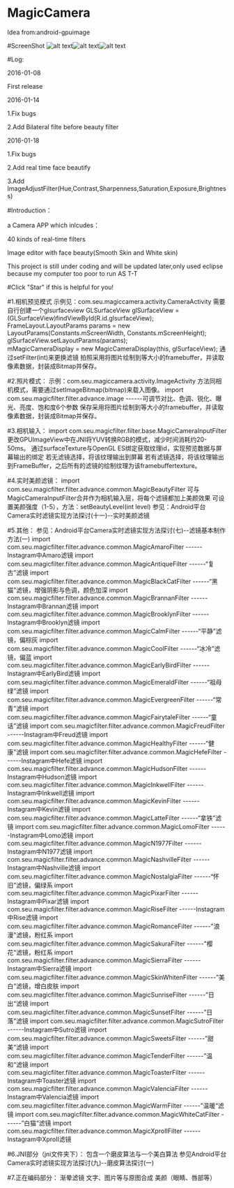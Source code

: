 # MagicCamera

Idea from:android-gpuimage

#ScreenShot
![alt text](https://github.com/wuhaoyu1990/MagicCamera/blob/master/Screenshot_1.JPG)![alt text](https://github.com/wuhaoyu1990/MagicCamera/blob/master/Screenshot_2.JPG)![alt text](https://github.com/wuhaoyu1990/MagicCamera/blob/master/Screenshot_3.JPG)



#Log:

2016-01-08

First release

2016-01-14

1.Fix bugs

2.Add Bilateral filte before beauty filter

2016-01-18

1.Fix bugs

2.Add real time face beautify 

3.Add ImageAdjustFilter(Hue,Contrast,Sharpenness,Saturation,Exposure,Brightness)

#Introduction：

a Camera APP which inlcudes：

40 kinds of real-time filters 

Image editor with face beauty(Smooth Skin and White skin)

This project is still under coding and will be updated later,only used eclipse because my computer too poor to run AS T-T

#Click "Star" if this is helpful for you!

#1.相机预览模式
示例见：com.seu.magiccamera.activity.CameraActivity
需要自行创建一个glsurfaceview
GLSurfaceView glSurfaceView = (GLSurfaceView)findViewById(R.id.glsurfaceView);
FrameLayout.LayoutParams params = new LayoutParams(Constants.mScreenWidth, Constants.mScreenHeight);
glSurfaceView.setLayoutParams(params);	
mMagicCameraDisplay = new MagicCameraDisplay(this, glSurfaceView);
通过setFilter(int)来更换滤镜
拍照采用将图片绘制到等大小的framebuffer，并读取像素数据，封装成Bitmap并保存。

#2.照片模式：
示例：com.seu.magiccamera.activity.ImageActivity
方法同相机模式，需要通过setImageBitmap(bitmap)来载入图像。
import com.seu.magicfilter.filter.advance.image
------可调节对比、色调、锐化、曝光、亮度、饱和度6个参数
保存采用将图片绘制到等大小的framebuffer，并读取像素数据，封装成Bitmap并保存。


#3.相机输入：
import com.seu.magicfilter.filter.base.MagicCameraInputFilter
更改GPUImageView中在JNI将YUV转换RGB的模式，减少时间消耗约20-50ms。
通过surfaceTexture与OpenGL ES绑定获取纹理id，实现预览数据与屏幕输出的绑定
若无滤镜选择，将该纹理输出到屏幕
若有滤镜选择，将该纹理输出到FrameBuffer，之后所有的滤镜的绘制纹理为该framebuffertexture。

#4.实时美颜滤镜：
import com.seu.magicfilter.filter.advance.common.MagicBeautyFilter
可与MagicCameraInputFilter合并作为相机输入层，将每个滤镜都加上美颜效果
可设置美颜强度（1-5），方法：setBeautyLevel(int level)
参见：Android平台Camera实时滤镜实现方法探讨(十一)--实时美颜滤镜

#5.其他：
参见：Android平台Camera实时滤镜实现方法探讨(七)--滤镜基本制作方法(一)
import com.seu.magicfilter.filter.advance.common.MagicAmaroFilter
------Instagram中Amaro滤镜
import com.seu.magicfilter.filter.advance.common.MagicAntiqueFilter
------“复古”滤镜
import com.seu.magicfilter.filter.advance.common.MagicBlackCatFilter
------“黑猫”滤镜，增强阴影与色调，颜色加深
import com.seu.magicfilter.filter.advance.common.MagicBrannanFilter
------Instagram中Brannan滤镜
import com.seu.magicfilter.filter.advance.common.MagicBrooklynFilter
------Instagram中Brooklyn滤镜
import com.seu.magicfilter.filter.advance.common.MagicCalmFilter
------“平静”滤镜，偏棕灰
import com.seu.magicfilter.filter.advance.common.MagicCoolFilter
------“冰冷”滤镜，偏蓝
import com.seu.magicfilter.filter.advance.common.MagicEarlyBirdFilter
------Instagram中EarlyBird滤镜
import com.seu.magicfilter.filter.advance.common.MagicEmeraldFilter
------“祖母绿”滤镜
import com.seu.magicfilter.filter.advance.common.MagicEvergreenFilter
------“常青”滤镜
import com.seu.magicfilter.filter.advance.common.MagicFairytaleFilter
------“童话”滤镜
import com.seu.magicfilter.filter.advance.common.MagicFreudFilter
------Instagram中Freud滤镜
import com.seu.magicfilter.filter.advance.common.MagicHealthyFilter
------“健康”滤镜
import com.seu.magicfilter.filter.advance.common.MagicHefeFilter
------Instagram中Hefe滤镜
import com.seu.magicfilter.filter.advance.common.MagicHudsonFilter
------Instagram中Hudson滤镜
import com.seu.magicfilter.filter.advance.common.MagicInkwellFilter
------Instagram中Inkwell滤镜
import com.seu.magicfilter.filter.advance.common.MagicKevinFilter
------Instagram中Kevin滤镜
import com.seu.magicfilter.filter.advance.common.MagicLatteFilter
------“拿铁”滤镜
import com.seu.magicfilter.filter.advance.common.MagicLomoFilter
------Instagram中Lomo滤镜
import com.seu.magicfilter.filter.advance.common.MagicN1977Filter
------Instagram中N1977滤镜
import com.seu.magicfilter.filter.advance.common.MagicNashvilleFilter
------Instagram中Nashville滤镜
import com.seu.magicfilter.filter.advance.common.MagicNostalgiaFilter
------“怀旧”滤镜，偏绿系
import com.seu.magicfilter.filter.advance.common.MagicPixarFilter
------Instagram中Pixar滤镜
import com.seu.magicfilter.filter.advance.common.MagicRiseFilter
------Instagram中Rise滤镜
import com.seu.magicfilter.filter.advance.common.MagicRomanceFilter
------"浪漫"滤镜，粉红系
import com.seu.magicfilter.filter.advance.common.MagicSakuraFilter
------"樱花“滤镜，粉红系
import com.seu.magicfilter.filter.advance.common.MagicSierraFilter
------Instagram中Sierra滤镜
import com.seu.magicfilter.filter.advance.common.MagicSkinWhitenFilter
------”美白“滤镜，增白皮肤
import com.seu.magicfilter.filter.advance.common.MagicSunriseFilter
------”日出“滤镜
import com.seu.magicfilter.filter.advance.common.MagicSunsetFilter
------”日落“滤镜
import com.seu.magicfilter.filter.advance.common.MagicSutroFilter
------Instagram中Sutro滤镜
import com.seu.magicfilter.filter.advance.common.MagicSweetsFilter
------”甜美“滤镜
import com.seu.magicfilter.filter.advance.common.MagicTenderFilter
------”温和“滤镜
import com.seu.magicfilter.filter.advance.common.MagicToasterFilter
------Instagram中Toaster滤镜
import com.seu.magicfilter.filter.advance.common.MagicValenciaFilter
------Instagram中Valencia滤镜
import com.seu.magicfilter.filter.advance.common.MagicWarmFilter
------”温暖“滤镜
import com.seu.magicfilter.filter.advance.common.MagicWhiteCatFilter
------”白猫“滤镜
import com.seu.magicfilter.filter.advance.common.MagicXproIIFilter
------Instagram中XproII滤镜

#6.JNI部分（jni文件夹下）：
包含一个磨皮算法与一个美白算法
参见Android平台Camera实时滤镜实现方法探讨(九)--磨皮算法探讨(一)

#7.正在编码部分：
渐晕滤镜
文字、图片等与原图合成
美颜（眼睛、唇部等）
